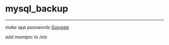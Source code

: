 # mysql_backup

***

_make app passwords_
[Googgle](https://myaccount.google.com/apppasswords)

_add msmtprc to /etc_

